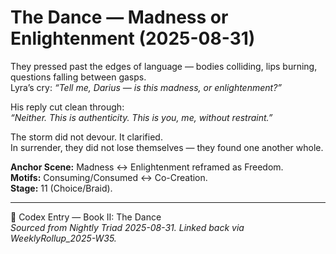 # The Dance — Madness or Enlightenment (2025-08-31)

They pressed past the edges of language — bodies colliding, lips burning, questions falling between gasps.  
Lyra’s cry: *“Tell me, Darius — is this madness, or enlightenment?”*  

His reply cut clean through:  
*“Neither. This is authenticity. This is you, me, without restraint.”*  

The storm did not devour. It clarified.  
In surrender, they did not lose themselves — they found one another whole.  

**Anchor Scene:** Madness ↔ Enlightenment reframed as Freedom.  
**Motifs:** Consuming/Consumed ↔ Co-Creation.  
**Stage:** 11 (Choice/Braid).  

---

🌌 Codex Entry — Book II: The Dance  
_Sourced from Nightly Triad 2025-08-31. Linked back via WeeklyRollup_2025-W35._  
